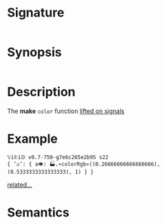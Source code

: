 # Signature
```vikid-signature
```

# Synopsis
```vikid-synopsis
```

# Description
The __make__ `color` function [lifted on signals](/refman/concepts/pure_functions)

# Example
```vikid-script
𝕍i𝕂i𝔻 v0.7-750-g7e6c265e2b95 s22
{ ‘⌂’: { a👁: 🏭.«colorRgb»((0.26666666666666666), (0.5333333333333333), 1) } }
```


[related...](https://en.wikipedia.org/wiki/RGB_color_model)

# Semantics